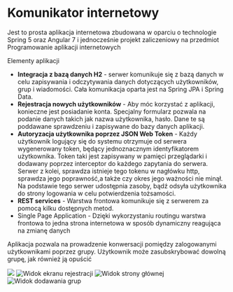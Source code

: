 <h1>Komunikator internetowy</h1>
<p>Jest to prosta aplikacja internetowa zbudowana w oparciu o technologie Spring 5 oraz Angular 7 i jednocześnie projekt
zaliczeniowy na przedmiot Programowanie aplikacji internetowych</p>
<p>Elementy aplikacji</p>
<ul>
<li><strong>Integracja z bazą danych H2</strong> - serwer komunikuje się z bazą danych w celu zapisywania i odczytywania danych dotyczących
użytkowników, grup i wiadomości. Cała komunikacja oparta jest na Spring JPA i Spring Data.</li>
<li><strong>Rejestracja nowych użytkowników</strong> - Aby móc korzystać z aplikacji, konieczne jest posiadanie konta. Specjalny formularz
pozwala na podanie danych takich jak nazwa użytkownika, hasło. Dane te są poddawane sprawdzeniu i zapisywane do bazy danych aplikacji.
<li><strong>Autoryzacja użytkownika poprzez JSON Web Token</strong> - Każdy użytkownik logujący się do systemu otrzymuje od serwera
wygenerowany token, będący jednoznacznym identyfikatorem użytkownika. Token taki jest zapisywany w pamięci przeglądarki i dodawany
poprzez interceptor do każdego zapytania do serwera. Serwer z kolei, sprawdza istnieje tego tokenu w nagłówku http, sprawdza jego
poprawność,a także czy okres jego ważności nie minął. Na podstawie tego serwer udostępnia zasoby, bądź odsyła użytkownika do
strony logowania w celu potwierdzenia tożsamości.</li>
<li><strong>REST services</strong> - Warstwa frontowa komunikuje się z serwerem za pomocą kilku dostępnych metod.</li>
<li>Single Page Application</strong> - Dzięki wykorzystaniu routingu warstwa frontowa to jedna strona internetowa w sposób dynamiczny
reagująca na zmianę danych</li>
</ul>
<p>Aplikacja pozwala na prowadzenie konwersacji pomiędzy zalogowanymi użytkownikami poprzez grupy. Użytkownik może zasubskrybować
dowolną grupę, jak również ją opuścić</p>
<img src="https://github.com/piotrkrzyminski/communicator/blob/master/images/communicator-login.jpg"/>
<img src="https://github.com/piotrkrzyminski/communicator/blob/master/images/communicator-register.jpg" alt="Widok ekranu rejestracji"/>
<img src="https://github.com/piotrkrzyminski/communicator/blob/master/images/communicator-home.jpg" alt="Widok strony głównej"/>
<img src="https://drive.google.com/open?id=1kToKue2LQrnjhcd5nPzIkiWgY2iSt39O" alt="Widok dodawania grup"/>
